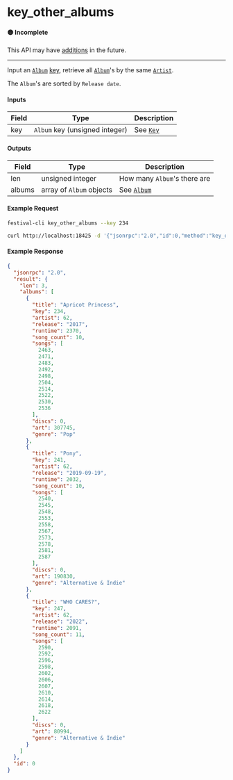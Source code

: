 # key_other_albums

#### 🟡 Incomplete
This API may have [additions](../../api-stability/marker.md) in the future.

---

Input an [`Album`](../../common-objects/album.md) [key](../../common-objects/key.md), retrieve all [`Album`](../../common-objects/album.md)'s by the same [`Artist`](../../common-objects/artist.md).

The `Album`'s are sorted by `Release date`.

#### Inputs

| Field | Type                           | Description |
|-------|--------------------------------|-------------|
| key   | `Album` key (unsigned integer) | See [`Key`](../../common-objects/key.md)

#### Outputs

| Field  | Type                     | Description |
|--------|--------------------------|-------------|
| len    | unsigned integer         | How many `Album`'s there are
| albums | array of `Album` objects | See [`Album`](../../common-objects/album.md)

#### Example Request
```bash
festival-cli key_other_albums --key 234
```
```bash
curl http://localhost:18425 -d '{"jsonrpc":"2.0","id":0,"method":"key_other_albums","params":{"key":234}}'
```

#### Example Response
```json
{
  "jsonrpc": "2.0",
  "result": {
    "len": 3,
    "albums": [
      {
        "title": "Apricot Princess",
        "key": 234,
        "artist": 62,
        "release": "2017",
        "runtime": 2370,
        "song_count": 10,
        "songs": [
          2463,
          2471,
          2483,
          2492,
          2498,
          2504,
          2514,
          2522,
          2530,
          2536
        ],
        "discs": 0,
        "art": 307745,
        "genre": "Pop"
      },
      {
        "title": "Pony",
        "key": 241,
        "artist": 62,
        "release": "2019-09-19",
        "runtime": 2032,
        "song_count": 10,
        "songs": [
          2540,
          2545,
          2548,
          2553,
          2558,
          2567,
          2573,
          2578,
          2581,
          2587
        ],
        "discs": 0,
        "art": 190830,
        "genre": "Alternative & Indie"
      },
      {
        "title": "WHO CARES?",
        "key": 247,
        "artist": 62,
        "release": "2022",
        "runtime": 2091,
        "song_count": 11,
        "songs": [
          2590,
          2592,
          2596,
          2598,
          2602,
          2606,
          2607,
          2610,
          2614,
          2618,
          2622
        ],
        "discs": 0,
        "art": 80994,
        "genre": "Alternative & Indie"
      }
    ]
  },
  "id": 0
}
```
